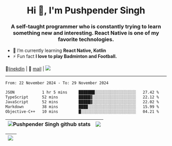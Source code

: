 <h1 align="center">Hi 👋, I'm Pushpender Singh</h1>
<h3 align="center">A self-taught programmer who is constantly trying to learn something new and interesting. React Native is one of my favorite technologies.</h3>

- 🌱 I’m currently learning **React Native, Kotlin**
- ⚡ Fun fact **I love to play Badminton and Football.**

👔[linekdin](https://www.linkedin.com/in/pushpender-singh-240061202/) | 📧 [mail](mailto:pushpendersingh694@gmail.com) | 
<a href="https://github.com/pushpender-singh-ap/pushpender-singh-ap">
    <img src="https://komarev.com/ghpvc/?username=pushpender-singh-ap&style=for-the-badge">
</a>


---

<!--START_SECTION:waka-->

```txt
From: 22 November 2024 - To: 29 November 2024

JSON            1 hr 5 mins     ███████░░░░░░░░░░░░░░░░░░   27.42 %
TypeScript      52 mins         █████▓░░░░░░░░░░░░░░░░░░░   22.12 %
JavaScript      52 mins         █████▓░░░░░░░░░░░░░░░░░░░   22.02 %
Markdown        38 mins         ████░░░░░░░░░░░░░░░░░░░░░   15.99 %
Objective-C++   10 mins         █░░░░░░░░░░░░░░░░░░░░░░░░   04.21 %
```

<!--END_SECTION:waka-->


| <a><img align="center" src="https://github-readme-stats-iota-ecru-15.vercel.app/api?username=pushpender-singh-ap&show_icons=true&include_all_commits=true&theme=buefy&hide_border=true" alt="Pushpender Singh github stats" /></a> | <a><img align="center" src="https://github-readme-stats-iota-ecru-15.vercel.app/api/top-langs/?username=pushpender-singh-ap&layout=compact&theme=buefy&hide_border=true" /></a> |
| ------------- | ------------- |

| <a> <img align="left" src="https://github-readme-streak-stats.herokuapp.com/?user=pushpender-singh-ap" /></br> </a> |
| ------------- |
